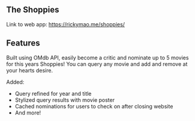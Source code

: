 ## The Shoppies



Link to web app: https://rickymao.me/shoppies/


## Features

Built using OMdb API, easily become a critic and nominate up to 5 movies for this years Shoppies! You can query any movie and add and remove at your hearts desire.

Added:
- Query refined for year and title
- Stylized query results with movie poster
- Cached nominations for users to check on after closing website
- And more!
